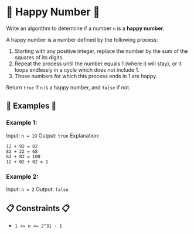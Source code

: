 # 🤩 Happy Number 🤩

Write an algorithm to determine if a number `n` is a **happy number**.

A happy number is a number defined by the following process:

1. Starting with any positive integer, replace the number by the sum of the squares of its digits.
2. Repeat the process until the number equals 1 (where it will stay), or it loops endlessly in a cycle which does not include 1.
3. Those numbers for which this process ends in 1 are happy.

Return `true` if `n` is a happy number, and `false` if not.

## 🤔 Examples 🤔

### Example 1:

Input: `n = 19`
Output: `true`
Explanation:
```
12 + 92 = 82
82 + 22 = 68
62 + 82 = 100
12 + 02 + 02 = 1
```

### Example 2:

Input: `n = 2`
Output: `false`

## 📋 Constraints 📋

- `1 <= n <= 2^31 - 1`